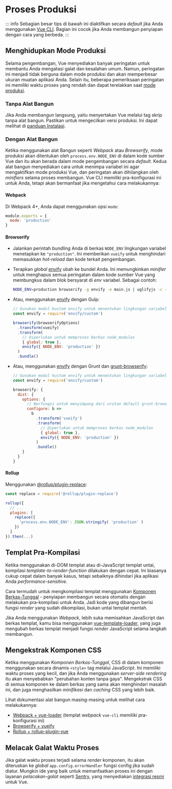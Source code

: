 # Proses Produksi

::: info
Sebagian besar tips di bawah ini diaktifkan secara _default_ jika Anda menggunakan [Vue CLI](https://cli.vuejs.org). Bagian ini cocok jika Anda membangun penyiapan dengan cara yang berbeda.
:::

## Menghidupkan Mode Produksi

Selama pengembangan, Vue menyediakan banyak peringatan untuk membantu Anda mengatasi galat dan kesalahan umum. Namun, peringatan ini menjadi tidak berguna dalam mode produksi dan akan memperbesar ukuran muatan aplikasi Anda. Selain itu, beberapa pemeriksaan peringatan ini memiliki waktu proses yang rendah dan dapat terelakkan saat [mode produksi](https://cli.vuejs.org/guide/mode-and-env.html#modes).

### Tanpa Alat Bangun

Jika Anda membangun langsung, yaitu menyertakan Vue melalui tag skrip tanpa alat bangun. Pastikan untuk mengecilkan versi produksi. Ini dapat melihat di [panduan Instalasi](/guide/installation.html#cdn).

### Dengan Alat Bangun

Ketika menggunakan alat Bangun seperti _Webpack_ atau _Browserify_, mode produksi akan ditentukan oleh `process.env.NODE_ENV` di dalam kode sumber Vue dan itu akan berada dalam mode pengembangan secara _default_. Kedua alat bangun menyediakan cara untuk menimpa variabel ini agar mengaktifkan mode produksi Vue, dan peringatan akan dihilangkan oleh _minifiers_ selama proses membangun. Vue CLI memiliki pra-konfigurasi ini untuk Anda, tetapi akan bermanfaat jika mengetahui cara melakukannya:

#### Webpack

Di Webpack 4+, Anda dapat menggunakan opsi `mode`:

```js
module.exports = {
  mode: 'production'
}
```

#### Browserify

- Jalankan perintah _bundling_ Anda di berkas `NODE_ENV` lingkungan variabel menetapkan ke `"production"`. Ini memberikan `vueify` untuk menghindari memasukkan _hot-reload_ dan kode terkait pengembangan.

- Terapkan _global_ [envify](https://github.com/hughsk/envify) ubah ke bundel Anda. Ini memungkinkan _minifier_ untuk menghapus semua peringatan dalam kode sumber Vue yang membungkus dalam blok bersyarat di _env_ variabel. Sebagai contoh:

  ```bash
  NODE_ENV=production browserify -g envify -e main.js | uglifyjs -c -m > build.js
  ```

- Atau, menggunakan [envify](https://github.com/hughsk/envify) dengan Gulp:

  ```js
  // Gunakan modul kustom envify untuk menentukan lingkungan variabel
  const envify = require('envify/custom')

  browserify(browserifyOptions)
    .transform(vueify)
    .transform(
      // Diperlukan untuk memproses berkas node_modules
      { global: true },
      envify({ NODE_ENV: 'production' })
    )
    .bundle()
  ```

- Atau, menggunakan [envify](https://github.com/hughsk/envify) dengan Grunt dan [grunt-browserify](https://github.com/jmreidy/grunt-browserify):

  ```js
  // Gunakan modul kustom envify untuk menentukan lingkungan variabel
  const envify = require('envify/custom')

  browserify: {
    dist: {
      options: {
        // Berfungsi untuk menyimpang dari urutan default grunt-browserify
        configure: b =>
          b
            .transform('vueify')
            .transform(
              // Diperlukan untuk memproses berkas node_modules
              { global: true },
              envify({ NODE_ENV: 'production' })
            )
            .bundle()
      }
    }
  }
  ```

#### Rollup

Menggunakan [@rollup/plugin-replace](https://github.com/rollup/plugins/tree/master/packages/replace):

```js
const replace = require('@rollup/plugin-replace')

rollup({
  // ...
  plugins: [
    replace({
      'process.env.NODE_ENV': JSON.stringify( 'production' )
    })
  ]
}).then(...)
```

## Templat Pra-Kompilasi

Ketika menggunakan di-DOM templat atau di-JavaScript templat untai, kompilasi _template-to-render-function_ dilakukan dengan cepat. Ini biasanya cukup cepat dalam banyak kasus, tetapi sebaiknya dihindari jika aplikasi Anda _performance-sensitive_.

Cara termudah untuk mengkompilasi templat menggunakan [Komponen Berkas-Tunggal](/guide/single-file-component.html) - penyiapan membangun secara otomatis dengan melakukan pra-kompilasi untuk Anda. Jadi kode yang dibangun berisi fungsi _render_ yang sudah dikompilasi, bukan untai templat mentah.

Jika Anda menggunakan _Webpack_, lebih suka memisahkan JavaScript dan berkas templat, kamu bisa menggunakan [vue-template-loader](https://github.com/ktsn/vue-template-loader), yang juga mengubah berkas templat menjadi fungsi _render_ JavaScript selama langkah membangun.

## Mengekstrak Komponen CSS

Ketika menggunakan _Komponen Berkas-Tunggal_, CSS di dalam komponen menggunakan secara dinamis `<style>` tag melalui JavaScript. Ini memiliki waktu proses yang kecil, dan jika Anda menggunakan _server-side rendering_ itu akan menyebabkan "perubahan konten tanpa gaya". Mengekstrak CSS di semua komponen ke dalam berkas yang sama akan menghindari masalah ini, dan juga menghasilkan _minifikasi_ dan _caching_ CSS yang lebih baik.

Lihat dokumentasi alat bangun masing-masing untuk melihat cara melakukannya:

- [Webpack + vue-loader](https://vue-loader.vuejs.org/en/configurations/extract-css.html) (templat _webpack_ `vue-cli` memiliki pra-konfigurasi ini)
- [Browserify + vueify](https://github.com/vuejs/vueify#css-extraction)
- [Rollup + rollup-plugin-vue](https://rollup-plugin-vue.vuejs.org/)

## Melacak Galat Waktu Proses

Jika galat waktu proses terjadi selama _render_ komponen, itu akan diteruskan ke _global_ `app.config.errorHandler` fungsi config jika sudah diatur. Mungkin ide yang baik untuk memanfaatkan proses ini dengan layanan _pelacakan-galat_ seperti [Sentry](https://sentry.io), yang menyediakan [integrasi resmi](https://sentry.io/for/vue/) untuk Vue.
